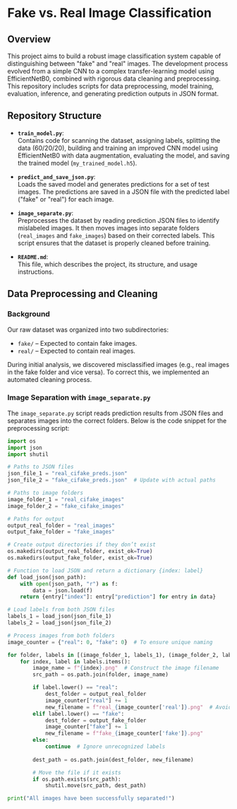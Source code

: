 # Fake vs. Real Image Classification

## Overview
This project aims to build a robust image classification system capable of distinguishing between "fake" and "real" images. The development process evolved from a simple CNN to a complex transfer-learning model using EfficientNetB0, combined with rigorous data cleaning and preprocessing. This repository includes scripts for data preprocessing, model training, evaluation, inference, and generating prediction outputs in JSON format.

## Repository Structure
- **`train_model.py`**:  
  Contains code for scanning the dataset, assigning labels, splitting the data (60/20/20), building and training an improved CNN model using EfficientNetB0 with data augmentation, evaluating the model, and saving the trained model (`my_trained_model.h5`).

- **`predict_and_save_json.py`**:  
  Loads the saved model and generates predictions for a set of test images. The predictions are saved in a JSON file with the predicted label ("fake" or "real") for each image.

- **`image_separate.py`**:  
  Preprocesses the dataset by reading prediction JSON files to identify mislabeled images. It then moves images into separate folders (`real_images` and `fake_images`) based on their corrected labels. This script ensures that the dataset is properly cleaned before training.

- **`README.md`**:  
  This file, which describes the project, its structure, and usage instructions.

## Data Preprocessing and Cleaning
### Background
Our raw dataset was organized into two subdirectories:
- `fake/` – Expected to contain fake images.
- `real/` – Expected to contain real images.

During initial analysis, we discovered misclassified images (e.g., real images in the fake folder and vice versa). To correct this, we implemented an automated cleaning process.

### Image Separation with `image_separate.py`
The `image_separate.py` script reads prediction results from JSON files and separates images into the correct folders. Below is the code snippet for the preprocessing script:

```python
import os
import json
import shutil

# Paths to JSON files
json_file_1 = "real_cifake_preds.json"
json_file_2 = "fake_cifake_preds.json"  # Update with actual paths

# Paths to image folders
image_folder_1 = "real_cifake_images"
image_folder_2 = "fake_cifake_images"

# Paths for output
output_real_folder = "real_images"
output_fake_folder = "fake_images"

# Create output directories if they don’t exist
os.makedirs(output_real_folder, exist_ok=True)
os.makedirs(output_fake_folder, exist_ok=True)

# Function to load JSON and return a dictionary {index: label}
def load_json(json_path):
    with open(json_path, "r") as f:
        data = json.load(f)
    return {entry["index"]: entry["prediction"] for entry in data}

# Load labels from both JSON files
labels_1 = load_json(json_file_1)
labels_2 = load_json(json_file_2)

# Process images from both folders
image_counter = {"real": 0, "fake": 0}  # To ensure unique naming

for folder, labels in [(image_folder_1, labels_1), (image_folder_2, labels_2)]:
    for index, label in labels.items():
        image_name = f"{index}.png"  # Construct the image filename
        src_path = os.path.join(folder, image_name)

        if label.lower() == "real":
            dest_folder = output_real_folder
            image_counter["real"] += 1
            new_filename = f"real_{image_counter['real']}.png"  # Avoid duplicate names
        elif label.lower() == "fake":
            dest_folder = output_fake_folder
            image_counter["fake"] += 1
            new_filename = f"fake_{image_counter['fake']}.png"
        else:
            continue  # Ignore unrecognized labels
        
        dest_path = os.path.join(dest_folder, new_filename)

        # Move the file if it exists
        if os.path.exists(src_path):
            shutil.move(src_path, dest_path)

print("All images have been successfully separated!")

